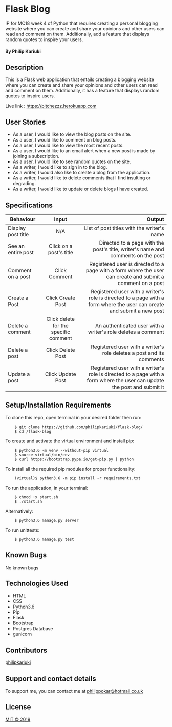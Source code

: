 # Flask Blog

IP for MC18 week 4 of Python that requires creating a personal blogging website where you can create and share your opinions and other users can read and comment on them. Additionally, add a feature that displays random quotes to inspire your users.

#### By **Philip Kariuki**


## Description
This is a Flask web application that entails creating a blogging website where you can create and share your opinions and other users can read and comment on them. Additionally, it has a feature that displays random quotes to inspire users.

Live link : https://pitchezzz.herokuapp.com

## User Stories
* As a user, I would like to view the blog posts on the site.
* As a user, I would like to comment on blog posts.
* As a user, I would like to view the most recent posts.
* As a user, I would like to an email alert when a new post is made by joining a subscription.
* As a user, I would like to see random quotes on the site.
* As a writer, I would like to sign in to the blog.
* As a writer, I would also like to create a blog from the application.
* As a writer, I would like to delete comments that I find insulting or degrading.
* As a writer, I would like to update or delete blogs I have created.

## Specifications
| Behaviour | Input | Output |
| --------------- | :----------:| --------: |
| Display post title | N/A | List of post titles with the writer's name |
| See an entire post | Click on a post's title | Directed to a page with the post's title, writer's name and comments on the post |
| Comment on a post | Click Comment | Registered user is directed to a page with a form where the user can create and submit a comment on a post |
| Create a Post | Click Create Post | Registered user with a writer's role is directed to a page with a form where the user can create and submit a new post |
| Delete a comment | Click delete for the specific comment | An authenticated user with a writer's role deletes a comment |
| Delete a post | Click Delete Post | Registered user with a writer's role deletes a post and its comments |
| Update a post | Click Update Post | Registered user with a writer's role is directed to a page with a form where the user can update the post and submit it |


## Setup/Installation Requirements
To clone this repo, open terminal in your desired folder then run:

        $ git clone https://github.com/philipkariuki/flask-blog/
        $ cd /flask-blog

To create and activate the virtual environment and install pip:

        $ python3.6 -m venv --without-pip virtual
        $ source virtual/bin/env
        $ curl https://bootstrap.pypa.io/get-pip.py | python


To install all the required pip modules for proper functionality:

        (virtual)$ python3.6 -m pip install -r requirements.txt

To run the application, in your terminal:

        $ chmod +x start.sh
        $ ./start.sh

Alternatively:

        $ python3.6 manage.py server
        
To run unittests:

        $ python3.6 manage.py test

## Known Bugs

No known bugs

## Technologies Used

* HTML
* CSS
* Python3.6
* Pip
* Flask
* Bootstrap
* Postgres Database
* gunicorn


## Contributors
<a href="https://github.com/philipkariuki">philipkariuki</a>

## Support and contact details
To support me, you can contact me at <a href="https://www.gmail.com">philippokar@hotmail.co.uk</a>

## License
[MIT © 2019](https://github.com/philipkariuki/flask-blof/blob/master/LICENSE)
